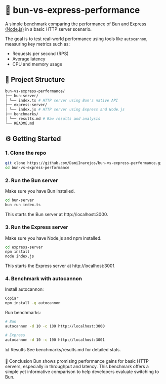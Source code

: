 # 🚀 bun-vs-express-performance

A simple benchmark comparing the performance of [Bun](https://bun.sh) and [Express (Node.js)](https://expressjs.com) in a basic HTTP server scenario.

The goal is to test real-world performance using tools like `autocannon`, measuring key metrics such as:
- Requests per second (RPS)
- Average latency
- CPU and memory usage

## 📁 Project Structure
```bash
bun-vs-express-performance/
├── bun-server/
│ └── index.ts # HTTP server using Bun's native API
├── express-server/
│ └── index.js # HTTP server using Express and Node.js
├── benchmarks/
│ └── results.md # Raw results and analysis
└── README.md
```

## ⚙️ Getting Started

### 1. Clone the repo
```bash
git clone https://github.com/DaniInarejos/bun-vs-express-performance.git
cd bun-vs-express-performance
```
### 2. Run the Bun server
Make sure you have Bun installed.
```bash
cd bun-server
bun run index.ts
```
This starts the Bun server at http://localhost:3000.


### 3. Run the Express server
Make sure you have Node.js and npm installed.

```bash
cd express-server
npm install
node index.js
```
This starts the Express server at http://localhost:3001.

### 4. Benchmark with autocannon
Install autocannon:

```bash
Copiar
npm install -g autocannon
```
Run benchmarks:

```bash
# Bun
autocannon -d 10 -c 100 http://localhost:3000

# Express
autocannon -d 10 -c 100 http://localhost:3001
```
📊 Results
See benchmarks/results.md for detailed stats.

🧠 Conclusion
Bun shows promising performance gains for basic HTTP servers, especially in throughput and latency.
This benchmark offers a simple yet informative comparison to help developers evaluate switching to Bun.



